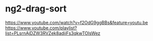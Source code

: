 # ng2-drag-sort


https://www.youtube.com/watch?v=f2OdG9ggBBs&feature=youtu.be
https://www.youtube.com/playlist?list=PLsrnAjDZW3RVZek8adiiFs3qkwTOlsWez
